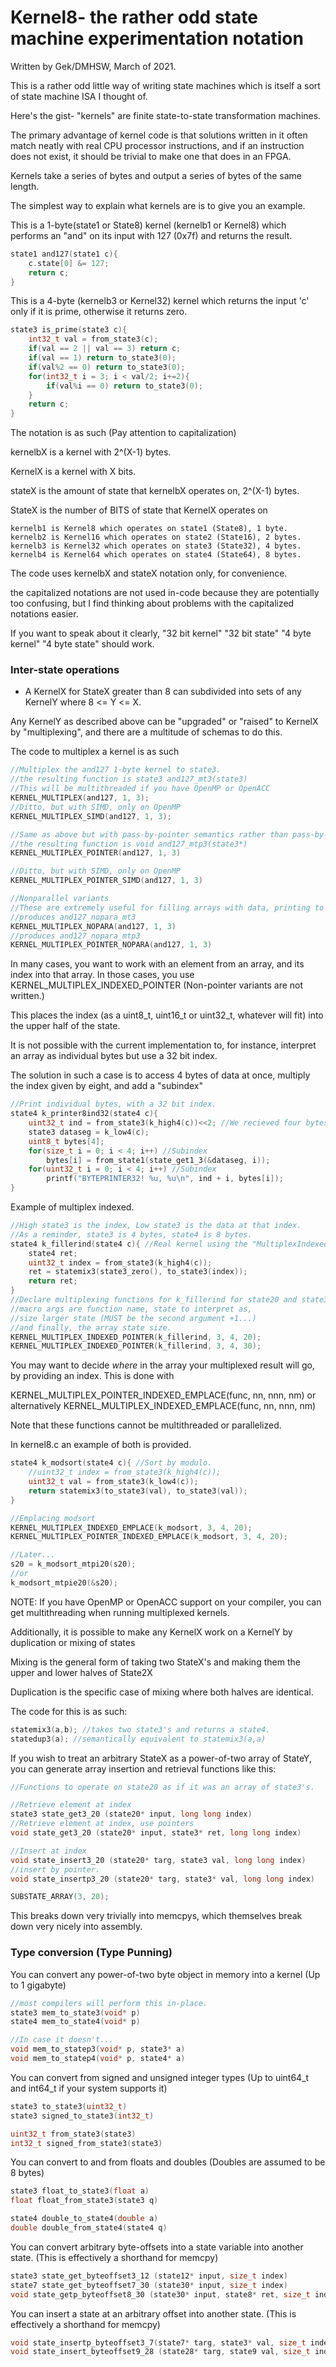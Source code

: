 # Kernel8- the rather odd state machine experimentation notation

Written by Gek/DMHSW, March of 2021.


This is a rather odd little way of writing state machines which is itself a sort of 
state machine ISA I thought of.

Here's the gist- "kernels" are finite state-to-state transformation machines.

The primary advantage of kernel code is that solutions written in it often match neatly with real CPU processor
instructions, and if an instruction does not exist, it should be trivial to make one that does in an FPGA.

Kernels take a series of bytes and output a series of bytes of the same length.

The simplest way to explain what kernels are is to give you an example.

This is a 1-byte(state1 or State8) kernel (kernelb1 or Kernel8)
which performs an "and" on its input with 127 (0x7f) and returns the result.
```c
state1 and127(state1 c){
	c.state[0] &= 127;
	return c;
}
```

This is a 4-byte (kernelb3 or Kernel32) kernel which
returns the input 'c' only if it is prime, otherwise it returns zero.
```c
state3 is_prime(state3 c){
	int32_t val = from_state3(c);
	if(val == 2 || val == 3) return c;
	if(val == 1) return to_state3(0);
	if(val%2 == 0) return to_state3(0);
	for(int32_t i = 3; i < val/2; i+=2){
		if(val%i == 0) return to_state3(0);
	}
	return c;
}
```

The notation is as such (Pay attention to capitalization)

kernelbX is a kernel with 2^(X-1) bytes.

KernelX is a kernel with X bits.

stateX is the amount of state that kernelbX operates on, 2^(X-1) bytes.

StateX is the number of BITS of state that KernelX operates on
```
kernelb1 is Kernel8 which operates on state1 (State8), 1 byte.
kernelb2 is Kernel16 which operates on state2 (State16), 2 bytes.
kernelb3 is Kernel32 which operates on state3 (State32), 4 bytes.
kernelb4 is Kernel64 which operates on state4 (State64), 8 bytes.
```

The code uses kernelbX and stateX notation only, for convenience.

the capitalized notations are not used in-code because they are potentially too confusing,
but I find thinking about problems with the capitalized notations easier.

If you want to speak about it clearly, "32 bit kernel" "32 bit state" "4 byte kernel" "4 byte state"
should work. 

### Inter-state operations

* A KernelX for StateX greater than 8 can subdivided into sets of any KernelY where 8 <= Y <= X.

Any KernelY as described above can be "upgraded" or "raised" to KernelX by
"multiplexing", and there are a multitude of schemas to do this.

The code to multiplex a kernel is as such
```c
//Multiplex the and127 1-byte kernel to state3.
//the resulting function is state3 and127_mt3(state3)
//This will be multithreaded if you have OpenMP or OpenACC
KERNEL_MULTIPLEX(and127, 1, 3);
//Ditto, but with SIMD, only on OpenMP
KERNEL_MULTIPLEX_SIMD(and127, 1, 3);

//Same as above but with pass-by-pointer semantics rather than pass-by-value.
//the resulting function is void and127_mtp3(state3*)
KERNEL_MULTIPLEX_POINTER(and127, 1, 3)

//Ditto, but with SIMD, only on OpenMP
KERNEL_MULTIPLEX_POINTER_SIMD(and127, 1, 3)

//Nonparallel variants
//These are extremely useful for filling arrays with data, printing to standard out, etcetera.
//produces and127_nopara_mt3
KERNEL_MULTIPLEX_NOPARA(and127, 1, 3)
//produces and127_nopara_mtp3
KERNEL_MULTIPLEX_POINTER_NOPARA(and127, 1, 3)


```

In many cases, you want to work with an element from an array, and its index into that array.
In those cases, you use KERNEL_MULTIPLEX_INDEXED_POINTER (Non-pointer variants are not written.)

This places the index (as a uint8_t, uint16_t or uint32_t, whatever will fit) into the upper half of the state.

It is not possible with the current implementation to, for instance, 
interpret an array as individual bytes but use a 32 bit index.

The solution in such a case is to access 4 bytes of data at once, multiply the index given by eight, and add a 
"subindex"
```c
//Print individual bytes, with a 32 bit index.
state4 k_printer8ind32(state4 c){
	uint32_t ind = from_state3(k_high4(c))<<2; //We recieved four bytes of data!
	state3 dataseg = k_low4(c);
	uint8_t bytes[4];
	for(size_t i = 0; i < 4; i++) //Subindex
		bytes[i] = from_state1(state_get1_3(&dataseg, i));
	for(uint32_t i = 0; i < 4; i++) //Subindex
		printf("BYTEPRINTER32! %u, %u\n", ind + i, bytes[i]);
}
```

Example of multiplex indexed.

```c
//High state3 is the index, Low state3 is the data at that index.
//As a reminder, state3 is 4 bytes, state4 is 8 bytes.
state4 k_fillerind(state4 c){ //Real kernel using the "MultiplexIndexed" syntax.
	state4 ret;
	uint32_t index = from_state3(k_high4(c));
	ret = statemix3(state3_zero(), to_state3(index));
	return ret;
}
//Declare multiplexing functions for k_fillerind for state20 and state30.
//macro args are function name, state to interpret as,
//size larger state (MUST be the second argument +1...)
//and finally, the array state size.
KERNEL_MULTIPLEX_INDEXED_POINTER(k_fillerind, 3, 4, 20);
KERNEL_MULTIPLEX_INDEXED_POINTER(k_fillerind, 3, 4, 30);
```

You may want to decide *where* in the array your multiplexed result will go, by providing an index.
This is done with

KERNEL_MULTIPLEX_POINTER_INDEXED_EMPLACE(func, nn, nnn, nm)
or alternatively
KERNEL_MULTIPLEX_INDEXED_EMPLACE(func, nn, nnn, nm)

Note that these functions cannot be multithreaded or parallelized.

In kernel8.c an example of both is provided.

```c
state4 k_modsort(state4 c){ //Sort by modulo.
	//uint32_t index = from_state3(k_high4(c));
	uint32_t val = from_state3(k_low4(c));
	return statemix3(to_state3(val), to_state3(val));
}

//Emplacing modsort
KERNEL_MULTIPLEX_INDEXED_EMPLACE(k_modsort, 3, 4, 20);
KERNEL_MULTIPLEX_POINTER_INDEXED_EMPLACE(k_modsort, 3, 4, 20);

//Later...
s20 = k_modsort_mtpi20(s20);
//or
k_modsort_mtpie20(&s20);
```

NOTE: If you have OpenMP or OpenACC support on your compiler, you can get
multithreading when running multiplexed kernels.

Additionally, it is possible to make any KernelX work on a KernelY by duplication or mixing of states

Mixing is the general form of taking two StateX's and making them the upper and lower halves of State2X

Duplication is the specific case of mixing where both halves are identical.

The code for this is as such:
```c
statemix3(a,b); //takes two state3's and returns a state4.
statedup3(a); //semantically equivalent to statemix3(a,a)
```

If you wish to treat an arbitrary StateX as a power-of-two array of StateY, you can generate array insertion
and retrieval functions like this:

```c
//Functions to operate on state20 as if it was an array of state3's.

//Retrieve element at index
state3 state_get3_20 (state20* input, long long index)
//Retrieve element at index, use pointers
void state_get3_20 (state20* input, state3* ret, long long index)

//Insert at index
void state_insert3_20 (state20* targ, state3 val, long long index)
//insert by pointer.
void state_insertp3_20 (state20* targ, state3* val, long long index)

SUBSTATE_ARRAY(3, 20);
```

This breaks down very trivially into memcpys, which themselves break down very nicely into assembly.

### Type conversion (Type Punning)

You can convert any power-of-two byte object in memory into a kernel (Up to 1 gigabyte)

```c
//most compilers will perform this in-place.
state3 mem_to_state3(void* p)
state4 mem_to_state4(void* p)

//In case it doesn't...
void mem_to_statep3(void* p, state3* a)
void mem_to_statep4(void* p, state4* a)
```

You can convert from signed and unsigned integer types (Up to uint64_t and int64_t if your system supports it)

```c
state3 to_state3(uint32_t)
state3 signed_to_state3(int32_t)

uint32_t from_state3(state3)
int32_t signed_from_state3(state3)
```

You can convert to and from floats and doubles (Doubles are assumed to be 8 bytes)
```c
state3 float_to_state3(float a)
float float_from_state3(state3 q)

state4 double_to_state4(double a)
double double_from_state4(state4 q)
```

You can convert arbitrary byte-offsets into a state variable into another state.
(This is effectively a shorthand for memcpy)
```c
state3 state_get_byteoffset3_12 (state12* input, size_t index)
state7 state_get_byteoffset7_30 (state30* input, size_t index)
void state_getp_byteoffset8_30 (state30* input, state8* ret, size_t index)
```

You can insert a state at an arbitrary offset into another state.
(This is effectively a shorthand for memcpy)
```c
void state_insertp_byteoffset3_7(state7* targ, state3* val, size_t index)
void state_insert_byteoffset9_28 (state28* targ, state9 val, size_t index)
```

